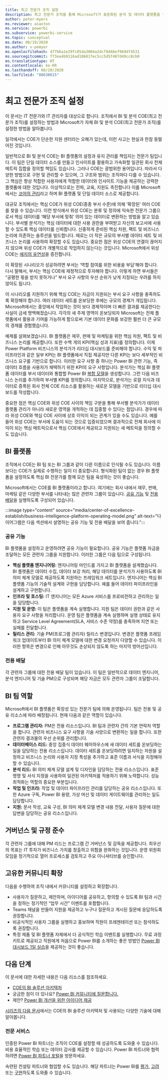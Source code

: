 ```yaml
---
title: 최고 전문가 조직 설정
description: 최고 전문가 조직을 통해 Microsoft가 표준화된 분석 및 데이터 플랫폼을 만들어 올바른 운영 모델, 관련자 참여, 공유 및 전용 투자를 통해 인사이트를 활용하는 방법을 알아보세요.
author: peter-myers
ms.reviewer: asaxton
ms.service: powerbi
ms.subservice: powerbi-service
ms.topic: conceptual
ms.date: 08/19/2020
ms.author: v-pemyer
ms.openlocfilehash: 477b6a1e29fc05da3004a2dcf8466ef969df4531
ms.sourcegitcommit: f73ea4b9116ad186817ec5cc5d5f487d49cc0cb0
ms.translationtype: HT
ms.contentlocale: ko-KR
ms.lasthandoff: 08/20/2020
ms.locfileid: "88638615"
---
```

# <a name="establish-a-center-of-excellence"></a>최고 전문가 조직 설정

이 문서는 IT 전문가와 IT 관리자를 대상으로 합니다. 조직에서 BI 및 분석 COE(최고 전문가 조직)를 설정하는 방법과 Microsoft가 자체 BI 및 분석 COE(최고 전문가 조직)를 설정한 방법을 알아봅니다.

일각에서는 COE가 단순한 지원 센터라는 오해가 있는데, 이런 사고는 현실과 한참 동떨어진 것입니다.

일반적으로 BI 및 분석 COE는 BI 플랫폼의 설정과 유지 관리를 책임지는 전문가 팀입니다. 이 팀은 단일 데이터 소스를 만들고 인사이트를 활용하고 가속화할 일관된 회사 전체 메트릭 집합을 정의할 책임도 있습니다. 그러나 COE는 광범위한 용어입니다. 따라서 다양한 방법으로 구현 및 관리할 수 있으며, 그 구조와 범위는 조직마다 다를 수 있습니다. 그 핵심은 항상 적합한 사용자에게 적합한 데이터와 인사이트 기능을 제공하는 강력한 플랫폼에 대한 것입니다. 이상적으로는 전파, 교육, 지원도 촉진합니다 이를 Microsoft에서는 [코어의 관리](center-of-excellence-microsoft-business-intelligence-transformation.md#discipline-at-the-core)라고 하며 BI 플랫폼 및 단일 데이터 소스로 제공합니다.

대규모 조직에서는 핵심 COE가 위성 COE(종종 부서 수준)에 의해 ‘확장된’ 여러 COE를 찾을 수 있습니다. 이런 방식에서 위성 COE는 분류 및 정의에 익숙한 전문가 그룹으로서 핵심 데이터를 ‘해당 부서에 맞춰’ 의미 있는 데이터로 변환하는 방법을 알고 있습니다. 부서별 분석가는 핵심 데이터에 대한 사용 권한을 부여받고 자신의 보고서에 사용할 수 있도록 핵심 데이터를 신뢰합니다. 신중하게 준비된 핵심 차원, 팩트 및 비즈니스 논리에 의존하는 솔루션을 빌드합니다. 때로는 더 작은 규모의 부서별 데이터 세트 및 비즈니스 논리를 사용하여 확장할 수도 있습니다. 중요한 점은 위성 COE의 연결이 끊어지지 않으며 위성 COE가 개별적으로 작업하지 않는다는 것입니다. Microsoft에서 위성 COE는 [에지의 유연성](center-of-excellence-microsoft-business-intelligence-transformation.md#flexibility-at-the-edge)을 증진합니다.

이 확장된 시나리오가 성공하려면 부서는 ‘역할 참여를 위한 비용을 부담’해야 합니다. 다시 말해서, 부서는 핵심 COE에 재정적으로 투자해야 합니다. 이렇게 하면 부서들은 “공평한 몫을 받지 못하거나” 부서 요구 사항의 우선 순위가 낮게 지정되는 우려를 하지 않아도 됩니다.

이 시나리오를 지원하기 위해 핵심 COE는 자금이 지원되는 부서 요구 사항을 충족하도록 확장해야 합니다. 여러 데이터 세트를 온보딩한 후에는 규모의 경제가 개입됩니다. Microsoft에서는 중앙에서 작업하는 것이 보다 경제적이며 더 빠른 결과를 제공한다는 사실이 금세 명백해졌습니다. 각각의 새 주제 영역이 온보딩되자 Microsoft는 전체 플랫폼에서 활용과 기여를 가능하게 함으로써 기본 데이터 문화를 보강한 훨씬 더 큰 규모의 경제를 경험했습니다.

예제를 살펴보겠습니다. BI 플랫폼은 재무, 판매 및 마케팅을 위한 핵심 차원, 팩트 및 비즈니스 논리를 제공합니다. 또한 수백 개의 KPI(핵심 성과 지표)를 정의합니다. 이제 Power Platform 비즈니스의 분석가가 리더십 대시보드를 준비해야 합니다. 수익 및 파이프라인과 같은 일부 KPI는 BI 플랫폼에서 직접 제공지만 다른 KPI는 보다 세부적인 비즈니스 요구를 기반으로 합니다. 이러한 요구 사항 중 하나는 Power BI 관련 기능, 즉 데이터 흐름을 사용자가 채택하기 위한 KPI의 요구 사항입니다. 분석가는 핵심 BI 플랫폼 데이터를 부서 데이터와 통합할 Power BI [복합 모델](composite-model-guidance.md)을 생성합니다. 그런 다음 비즈니스 논리를 추가하여 부서별 KPI를 정의합니다. 마지막으로, 분석가는 로컬 지식과 데이터로 증폭된 회사 전체 COE 리소스를 활용하는 새로운 모델을 기반으로 리더십 대시보드를 작성합니다.

중요한 점은 핵심 COE와 위성 COE 사이의 책임 구분을 통해 부서별 분석가가 데이터 플랫폼 관리가 아니라 새로운 영역을 개척하는 데 집중할 수 있다는 점입니다. 경우에 따라 위성 COE와 핵심 COE 사이에 상호 이익이 되는 관계가 있을 수도 있습니다. 예를 들어 위성 COE는 부서에 도움이 되는 것으로 입증되었으며 결과적으로 전체 회사에 이익이 되는 핵심 메트릭으로서 핵심 COE에서 제공되고 지원되는 새 메트릭을 정의할 수도 있습니다.

## <a name="bi-platform"></a>BI 플랫폼

조직에서 COE는 BI 팀 또는 BI 그룹과 같이 다른 이름으로 인식될 수도 있습니다. 이름보다는 COE가 실제로 수행하는 일이 더 중요합니다. 형식화된 팀이 없는 경우 BI 플랫폼을 설정하도록 핵심 BI 전문가를 함께 모은 팀을 육성하는 것이 좋습니다.

Microsoft에서는 COE를 BI 플랫폼이라고 합니다. 여기에는 회사 내에서 재무, 판매, 마케팅 같은 다양한 부서를 나타내는 많은 관련자 그룹이 있습니다. [공유 기능](#shared-capabilities) 및 [전용 배달](#dedicated-deliveries)을 실행하도록 구성되어 있습니다.

:::image type="content" source="media/center-of-excellence-establish/business-intelligence-platform-operating-model.png" alt-text="다이어그램은 다음 섹션에서 설명하는 공유 기능 및 전용 배달을 보여 줍니다.":::

### <a name="shared-capabilities"></a>공유 기능

BI 플랫폼을 설정하고 운영하려면 공유 기능이 필요합니다. 공유 기능은 플랫폼 자금을 조달하는 모든 관련자 그룹을 지원합니다. 이러한 그룹은 다음 팀으로 구성됩니다.

- **핵심 플랫폼 엔지니어링:** 엔지니어링 마인드를 가지고 BI 플랫폼을 설계했습니다. BI 플랫폼은 데이터 수집, 데이터 보강 처리, 해당 데이터를 분석가가 사용하도록 BI 의미 체계 모델로 제공하도록 지원하는 프레임워크 세트입니다. 엔지니어는 핵심 BI 플랫폼 기능의 기술적 설계와 구현을 담당합니다. 예를 들어 데이터 파이프라인을 설계하고 구현합니다.
- **인프라 및 호스팅:** IT 엔지니어는 모든 Azure 서비스를 프로비전하고 관리하는 일을 담당합니다.
- **지원 및 운영:** 이 팀은 플랫폼을 계속 실행합니다. 지원 팀은 데이터 권한과 같은 사용자 요구 사항을 처리합니다. 운영 팀은 플랫폼을 계속 실행하며 실행 상태로 유지하고 Service Level Agreement(SLA, 서비스 수준 약정)를 충족하며 지연 또는 실패를 전달합니다.
- **릴리스 관리:** 기술 PM(프로그램 관리자) 릴리스 변경입니다. 변경은 플랫폼 프레임워크 업데이트부터 BI 의미 체계 모델에 대한 변경 요청까지 다양할 수 있습니다. 이러한 항목은 변경으로 인해 아무것도 손상되지 않도록 하는 마지막 방어선입니다.

### <a name="dedicated-deliveries"></a>전용 배달

각 관련자 그룹에 대한 전용 배달 팀이 있습니다. 이 팀은 일반적으로 데이터 엔지니어, 분석 엔지니어 및 기술 PM으로 구성되며 해당 자금은 모두 관련자 그룹이 조달합니다.

## <a name="bi-team-roles"></a>BI 팀 역할

Microsoft에서 BI 플랫폼은 확장성 있는 전문가 팀에 의해 운영됩니다. 팀은 전용 및 공유 리소스에 따라 배정됩니다. 현재 다음과 같은 역할이 있습니다.

- **프로그램 관리자:** PM은 전용 리소스입니다. BI 팀과 관련자 간의 기본 연락처 역할을 합니다. 관련자 비즈니스 요구 사항을 기술 사양으로 변환하는 일을 합니다. 또한 관련자 결과물의 우선 순위를 관리합니다.
- **데이터베이스 리드:** 중앙 집중식 데이터 웨어하우스에 새 데이터 세트를 온보딩하는 일을 담당하는 전용 리소스입니다. 데이터 세트를 온보딩하려면 일치하는 차원을 설정하고 비즈니스 논리와 사용자 지정 특성을 추가하고 표준 이름과 서식을 지정해야 할 수 있습니다.
- **분석 리드:** BI 의미 체계 모델 설계 및 디자인을 담당하는 전용 리소스입니다. 표준 명명 및 서식 지정을 사용하여 일관된 아키텍처를 적용하기 위해 노력합니다. 성능 최적화는 역할의 중요한 부분입니다.
- **작업 및 인프라:** 작업 및 데이터 파이프라인 관리를 담당하는 공유 리소스입니다. 또한 Azure 구독, Power BI 용량, 가상 머신 및 데이터 게이트웨이를 관리하는 일도 담당합니다.
- **지원:** 문서 작성, 교육 구성, BI 의미 체계 모델 변경 내용 전달, 사용자 질문에 대한 답변을 담당하는 공유 리소스입니다.

## <a name="governance-and-compliance"></a>거버넌스 및 규정 준수

각 관련자 그룹에 대해 PM 리드는 프로그램 간 거버넌스 및 감독을 제공합니다. 최우선의 목표는 IT 투자가 비즈니스 가치를 창출하고 위험을 완화하는 것입니다. 운영 위원회 모임을 정기적으로 열어 프로세스를 검토하고 주요 이니셔티브를 승인합니다.

## <a name="grow-your-own-community"></a>고유한 커뮤니티 확장

다음을 수행하여 조직 내에서 커뮤니티를 설정하고 확장합니다.

- 사용자가 질문하고, 제안하며, 아이디어를 공유하고, 항의할 수 있도록 BI 팀과 시간을 정하는 정기적인 “업무 시간” 이벤트를 포함합니다.
- Teams 채널을 만들어 지원을 제공하고 누구나 질문하고 게시된 질문에 응답하도록 권장합니다.
- 비공식적인 사용자 그룹을 실행하고 홍보하며 직원이 프레젠테이션 또는 참석하도록 권장합니다.
- 특정 제품 및 BI 플랫폼 자체에서 더 공식적인 학습 이벤트를 실행합니다. 무료 과정 키트로 제공되고 직원에게 처음으로 Power BI를 소개하는 좋은 방법인 [Power BI 대시보드 1일 실습](https://powerbi.microsoft.com/diad/)을 제공하는 것이 좋습니다.

## <a name="next-steps"></a>다음 단계

이 문서에 대한 자세한 내용은 다음 리소스를 참조하세요.

- [COE의 BI 솔루션 아키텍처](center-of-excellence-business-intelligence-solution-architecture.md)
- 궁금한 점이 더 있나요? [Power BI 커뮤니티에 질문합니다.](https://community.powerbi.com/)
- 제안? [Power BI 개선을 위한 아이디어 제공](https://ideas.powerbi.com/)

[시리즈의 다음 문서](center-of-excellence-business-intelligence-solution-architecture.md)에서는 COE의 BI 솔루션 아키텍처 및 사용되는 다양한 기술에 대해 알아봅니다.

### <a name="professional-services"></a>전문 서비스

인증된 Power BI 파트너는 조직이 COE를 설정할 때 성공하도록 도와줄 수 있습니다. 비용 효율적인 학습 또는 데이터 감사를 제공할 수 있습니다. Power BI 파트너와 협력하려면 [Power BI 파트너 포털](https://powerbi.microsoft.com/partners/)을 방문하세요.

숙련된 컨설팅 파트너와 협업할 수도 있습니다. 해당 파트너는 Power BI를 [평가](https://appsource.microsoft.com/marketplace/consulting-services?product=power-bi&serviceType=assessment&country=ALL&region=ALL), [고려](https://appsource.microsoft.com/marketplace/consulting-services?product=power-bi&serviceType=proof-of-concept&country=ALL&region=ALL) 또는 [구현](https://appsource.microsoft.com/marketplace/consulting-services?product=power-bi&serviceType=implementation&country=ALL&region=ALL&page=1)하도록 도와줄 수 있습니다.
